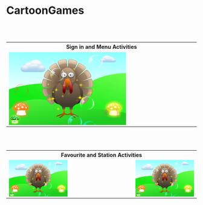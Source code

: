 # CartoonGames


<table>
		<th colspan="3">Sign in and Menu Activities</th>
  <tr>
    <td><img src="https://github.com/iluso-6/CartoonGames/blob/master/screenshots/first.png?raw=true" align="left"/></td>
    <td width="33%"></td>
    <td> <https://github.com/iluso-6/CartoonGames/blob/master/screenshots/first.png?raw=true" align="right"/>
    </td>

<br><br>

  </tr>
  
</table>

<table>
	<th colspan="3">Favourite and Station Activities</th>
  <tr>
    <td><img src="https://github.com/iluso-6/CartoonGames/blob/master/screenshots/first.png?raw=true" align="left"/></td>
    <td width="33%"></td>
    <td> <img src="https://github.com/iluso-6/CartoonGames/blob/master/screenshots/first.png?raw=true" align="right"/>
    </td>

<br><br>

  </tr>
  
</table>
